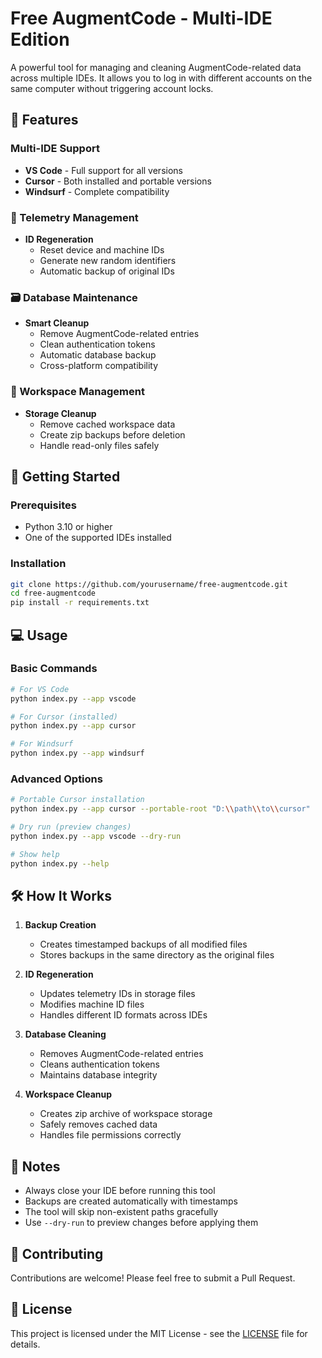 # Free AugmentCode - Multi-IDE Edition

A powerful tool for managing and cleaning AugmentCode-related data across multiple IDEs. It allows you to log in with different accounts on the same computer without triggering account locks.

## 🌟 Features

### Multi-IDE Support
- **VS Code** - Full support for all versions
- **Cursor** - Both installed and portable versions
- **Windsurf** - Complete compatibility

### 🔄 Telemetry Management
- **ID Regeneration**
  - Reset device and machine IDs
  - Generate new random identifiers
  - Automatic backup of original IDs
  
### 🗃️ Database Maintenance
- **Smart Cleanup**
  - Remove AugmentCode-related entries
  - Clean authentication tokens
  - Automatic database backup
  - Cross-platform compatibility

### 📁 Workspace Management
- **Storage Cleanup**
  - Remove cached workspace data
  - Create zip backups before deletion
  - Handle read-only files safely

## 🚀 Getting Started

### Prerequisites
- Python 3.10 or higher
- One of the supported IDEs installed

### Installation
```bash
git clone https://github.com/yourusername/free-augmentcode.git
cd free-augmentcode
pip install -r requirements.txt
```

## 💻 Usage

### Basic Commands
```bash
# For VS Code
python index.py --app vscode

# For Cursor (installed)
python index.py --app cursor

# For Windsurf
python index.py --app windsurf
```

### Advanced Options
```bash
# Portable Cursor installation
python index.py --app cursor --portable-root "D:\\path\\to\\cursor"

# Dry run (preview changes)
python index.py --app vscode --dry-run

# Show help
python index.py --help
```

## 🛠️ How It Works

1. **Backup Creation**
   - Creates timestamped backups of all modified files
   - Stores backups in the same directory as the original files

2. **ID Regeneration**
   - Updates telemetry IDs in storage files
   - Modifies machine ID files
   - Handles different ID formats across IDEs

3. **Database Cleaning**
   - Removes AugmentCode-related entries
   - Cleans authentication tokens
   - Maintains database integrity

4. **Workspace Cleanup**
   - Creates zip archive of workspace storage
   - Safely removes cached data
   - Handles file permissions correctly

## 📝 Notes

- Always close your IDE before running this tool
- Backups are created automatically with timestamps
- The tool will skip non-existent paths gracefully
- Use `--dry-run` to preview changes before applying them

## 🤝 Contributing

Contributions are welcome! Please feel free to submit a Pull Request.

## 📜 License

This project is licensed under the MIT License - see the [LICENSE](LICENSE) file for details.
